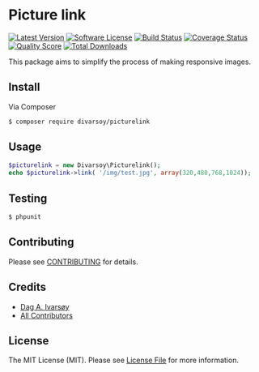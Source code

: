 # Picture link

[![Latest Version](https://img.shields.io/github/release/divarsoy/picturelink.svg?style=flat-square)](https://github.com/divarsoy/picturelink/releases)
[![Software License](https://img.shields.io/badge/license-MIT-brightgreen.svg?style=flat-square)](LICENSE.md)
[![Build Status](https://img.shields.io/travis/divarsoy/picturelink/master.svg?style=flat-square)](https://travis-ci.org/divarsoy/picturelink)
[![Coverage Status](https://img.shields.io/scrutinizer/coverage/g/divarsoy/picturelink.svg?style=flat-square)](https://scrutinizer-ci.com/g/divarsoy/picturelink/code-structure)
[![Quality Score](https://img.shields.io/scrutinizer/g/divarsoy/picturelink.svg?style=flat-square)](https://scrutinizer-ci.com/g/divarsoy/picturelink)
[![Total Downloads](https://img.shields.io/packagist/dt/divarsoy/picturelink.svg?style=flat-square)](https://packagist.org/packages/divarsoy/picturelink)


This package aims to simplify the process of making responsive images.

## Install

Via Composer

``` bash
$ composer require divarsoy/picturelink
```

## Usage

``` php
$picturelink = new Divarsoy\Picturelink();
echo $picturelink->link( '/img/test.jpg', array(320,480,768,1024));
```

## Testing

``` bash
$ phpunit
```

## Contributing

Please see [CONTRIBUTING](https://github.com/divarsoy/picturelink/blob/master/CONTRIBUTING.md) for details.

## Credits

- [Dag A. Ivarsøy](https://github.com/divarsoy)
- [All Contributors](https://github.com/divarsoy/picturelink/contributors)

## License

The MIT License (MIT). Please see [License File](LICENSE.md) for more information.
